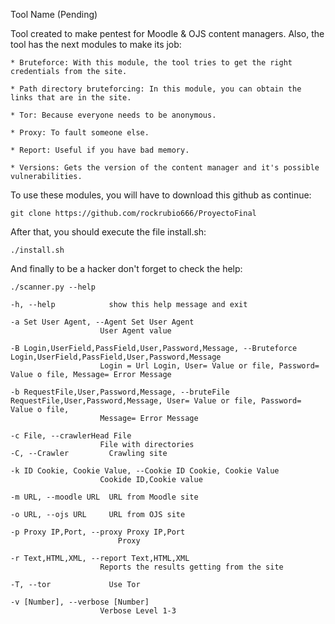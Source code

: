 Tool Name (Pending)


Tool created to make pentest for Moodle & OJS content managers.
Also, the tool has the next modules to make its job:
	
	* Bruteforce: With this module, the tool tries to get the right credentials from the site.
	
	* Path directory bruteforcing: In this module, you can obtain the links that are in the site.
	
	* Tor: Because everyone needs to be anonymous.
	
	* Proxy: To fault someone else.
	
	* Report: Useful if you have bad memory.
	
	* Versions: Gets the version of the content manager and it's possible vulnerabilities.

To use these modules, you will have to download this github as continue:

	git clone https://github.com/rockrubio666/ProyectoFinal
	
After that, you should execute the file install.sh:

	./install.sh

And finally to be a hacker don't forget to check the help:

	./scanner.py --help

	-h, --help            show this help message and exit

	-a Set User Agent, --Agent Set User Agent
                        User Agent value
	
	-B Login,UserField,PassField,User,Password,Message, --Bruteforce Login,UserField,PassField,User,Password,Message
                        Login = Url Login, User= Value or file, Password= Value o file, Message= Error Message
	
	-b RequestFile,User,Password,Message, --bruteFile RequestFile,User,Password,Message, User= Value or file, Password= Value o file,
                        Message= Error Message
                        
	-c File, --crawlerHead File
                        File with directories
	-C, --Crawler         Crawling site
	
	-k ID Cookie, Cookie Value, --Cookie ID Cookie, Cookie Value
                        Cookide ID,Cookie value
                        
	-m URL, --moodle URL  URL from Moodle site
	
	-o URL, --ojs URL     URL from OJS site
	
	-p Proxy IP,Port, --proxy Proxy IP,Port
							Proxy
							
	-r Text,HTML,XML, --report Text,HTML,XML
                        Reports the results getting from the site
                        
	-T, --tor             Use Tor
	
	-v [Number], --verbose [Number]
                        Verbose Level 1-3
